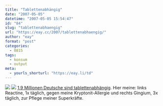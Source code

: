 ```yaml
---
title: "Tablettenabhängig"
date: "2007-05-05"
datetime: "2007-05-05 15:54:47"
id: "84"
slug: "tablettenabhaengig"
url: "https://eay.cc/2007/tablettenabhaengig/"
author: "eay"
format: "post"
categories:
  - 0815
tags:
  - konsum
  - output
meta:
  - yourls_shorturl: "https://eay.li/td"
---
```


![](/uploads/2007/reactine.jpg) ![](/uploads/2007/ginko.jpg) [1,9 Millionen Deutsche sind tablettenabhängig](http://www.n-tv.de/793607.html). Hier meine: links Reactine, 1x täglich, gegen meine Kryptonit-Allergie und rechts Gingium, 3x täglich, zur Pflege meiner Superkräfte.
